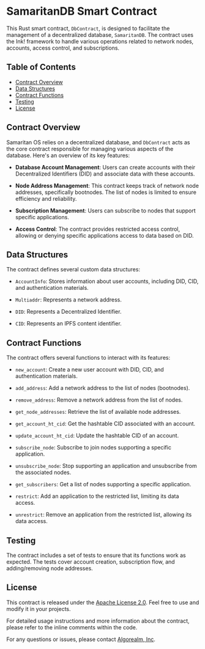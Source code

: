 # SamaritanDB Smart Contract

This Rust smart contract, `DbContract`, is designed to facilitate the management of a decentralized database, `SamaritanDB`. The contract uses the Ink! framework to handle various operations related to network nodes, accounts, access control, and subscriptions.

## Table of Contents

- [Contract Overview](#contract-overview)
- [Data Structures](#data-structures)
- [Contract Functions](#contract-functions)
- [Testing](#testing)
- [License](#license)

## Contract Overview

Samaritan OS relies on a decentralized database, and `DbContract` acts as the core contract responsible for managing various aspects of the database. Here's an overview of its key features:

- **Database Account Management**: Users can create accounts with their Decentralized Identifiers (DID) and associate data with these accounts.

- **Node Address Management**: This contract keeps track of network node addresses, specifically bootnodes. The list of nodes is limited to ensure efficiency and reliability.

- **Subscription Management**: Users can subscribe to nodes that support specific applications.

- **Access Control**: The contract provides restricted access control, allowing or denying specific applications access to data based on DID.

## Data Structures

The contract defines several custom data structures:

- `AccountInfo`: Stores information about user accounts, including DID, CID, and authentication materials.

- `Multiaddr`: Represents a network address.

- `DID`: Represents a Decentralized Identifier.

- `CID`: Represents an IPFS content identifier.

## Contract Functions

The contract offers several functions to interact with its features:

- `new_account`: Create a new user account with DID, CID, and authentication materials.

- `add_address`: Add a network address to the list of nodes (bootnodes).

- `remove_address`: Remove a network address from the list of nodes.

- `get_node_addresses`: Retrieve the list of available node addresses.

- `get_account_ht_cid`: Get the hashtable CID associated with an account.

- `update_account_ht_cid`: Update the hashtable CID of an account.

- `subscribe_node`: Subscribe to join nodes supporting a specific application.

- `unsubscribe_node`: Stop supporting an application and unsubscribe from the associated nodes.

- `get_subscribers`: Get a list of nodes supporting a specific application.

- `restrict`: Add an application to the restricted list, limiting its data access.

- `unrestrict`: Remove an application from the restricted list, allowing its data access.

## Testing

The contract includes a set of tests to ensure that its functions work as expected. The tests cover account creation, subscription flow, and adding/removing node addresses.

## License

This contract is released under the [Apache License 2.0](LICENSE). Feel free to use and modify it in your projects.

For detailed usage instructions and more information about the contract, please refer to the inline comments within the code.

For any questions or issues, please contact [Algorealm, Inc](https://www.algorealm.com/).

